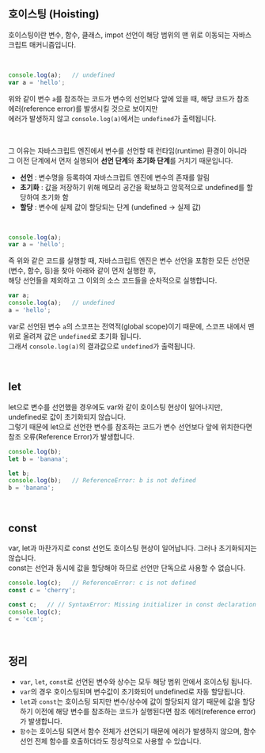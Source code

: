## 호이스팅 (Hoisting)

호이스팅이란 변수, 함수, 클래스, impot 선언이 해당 범위의 맨 위로 이동되는 자바스크립트 매커니즘입니다.

<br />

```jsx
console.log(a);   // undefined
var a = 'hello';
```

위와 같이 변수 `a`를 참조하는 코드가 변수의 선언보다 앞에 있을 때, 해당 코드가 참조 에러(reference error)를 발생시킬 것으로 보이지만<br />
에러가 발생하지 않고 `console.log(a)`에서는 `undefined`가 출력됩니다.

<br />

그 이유는 자바스크립트 엔진에서 변수를 선언할 때 런타임(runtime) 환경이 아니라<br />
그 이전 단계에서 먼저 실행되어 **선언 단계**와 **초기화 단계**를 거치기 때문입니다.

- **선언** : 변수명을 등록하여 자바스크립트 엔진에 변수의 존재를 알림
- **초기화** : 값을 저장하기 위해 메모리 공간을 확보하고 암묵적으로 undefined를 할당하여 초기화 함
- **할당** : 변수에 실제 값이 할당되는 단계 (undefined → 실제 값)

<br />

```jsx
console.log(a);
var a = 'hello';
```

즉 위와 같은 코드를 실행할 때, 자바스크립트 엔진은 변수 선언을 포함한 모든 선언문(변수, 함수, 등)을 찾아 아래와 같이 먼저 실행한 후,<br />
해당 선언들을 제외하고 그 이외의 소스 코드들을 순차적으로 실행합니다.

```jsx
var a;
console.log(a);   // undefined
a = 'hello';
```

var로 선언된 변수 `a`의 스코프는 전역적(global scope)이기 때문에, 스코프 내에서 맨 위로 올려져 값은 `undefined`로 초기화 됩니다.<br />
그래서 `console.log(a)`의 결과값으로 `undefined`가 출력됩니다.

<br />

## let

let으로 변수를 선언했을 경우에도 var와 같이 호이스팅 현상이 일어나지만, undefined로 값이 초기화되지 않습니다.<br />
그렇기 때문에 let으로 선언한 변수를 참조하는 코드가 변수 선언보다 앞에 위치한다면 참조 오류(Reference Error)가 발생합니다.

```jsx
console.log(b);
let b = 'banana';
```

```jsx
let b;
console.log(b);   // ReferenceError: b is not defined
b = 'banana';
```

<br />

## const

var, let과 마찬가지로 const 선언도 호이스팅 현상이 일어납니다. 그러나 초기화되지는 않습니다.<br />
const는 선언과 동시에 값을 할당해야 하므로 선언만 단독으로 사용할 수 없습니다.

```jsx
console.log(c);   // ReferenceError: c is not defined
const c = 'cherry';
```

```jsx
const c;   // // SyntaxError: Missing initializer in const declaration
console.log(c);
c = 'ccm';
```

<br />

## 정리

- `var`, `let`, `const`로 선언된 변수와 상수는 모두 해당 범위 안에서 호이스팅 됩니다.
- `var`의 경우 호이스팅되며 변수값이 초기화되어 undefined로 자동 할당됩니다.
- `let`과 `const`는 호이스팅 되지만 변수/상수에 값이 할당되지 않기 때문에 값을 할당하기 이전에 해당 변수를 참조하는 코드가 실행된다면 참조 에러(reference error)가 발생합니다.
- `함수`는 호이스팅 되면서 함수 전체가 선언되기 때문에 에러가 발생하지 않으며, 함수 선언 전체 함수를 호출하더라도 정상적으로 사용할 수 있습니다.
